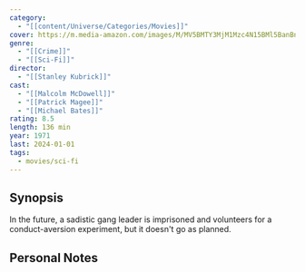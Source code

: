 ```yaml
---
category:
  - "[[content/Universe/Categories/Movies]]"
cover: https://m.media-amazon.com/images/M/MV5BMTY3MjM1Mzc4N15BMl5BanBnXkFtZTgwODM0NzAxMDE@._V1_SX300.jpg
genre:
  - "[[Crime]]"
  - "[[Sci-Fi]]"
director:
  - "[[Stanley Kubrick]]"
cast:
  - "[[Malcolm McDowell]]"
  - "[[Patrick Magee]]"
  - "[[Michael Bates]]"
rating: 8.5
length: 136 min
year: 1971
last: 2024-01-01
tags:
  - movies/sci-fi
---
```

## Synopsis

In the future, a sadistic gang leader is imprisoned and volunteers for a conduct-aversion experiment, but it doesn't go as planned.

## Personal Notes

